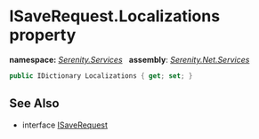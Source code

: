 # ISaveRequest.Localizations property
**namespace:** *[Serenity.Services](../../README.md#serenity.services-namespace)*   **assembly**: *[Serenity.Net.Services](../../README.md)*

```csharp
public IDictionary Localizations { get; set; }
```

## See Also

* interface [ISaveRequest](../ISaveRequest.md)